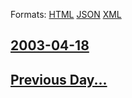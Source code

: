 
Formats: [HTML](2003/04/18/index.html)  [JSON](2003/04/18/index.json)  [XML](2003/04/18/index.xml)  

## [2003-04-18](/news/2003/04/18/index.md)

## [Previous Day...](/news/2003/04/17/index.md)

